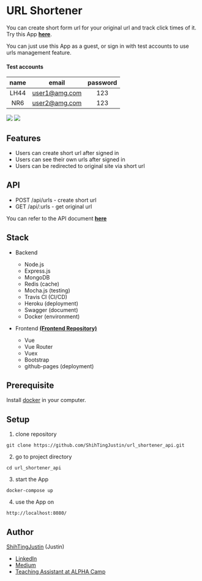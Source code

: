 # URL Shortener
You can create short form url for your original url and track click times of it. Try this App [**here**](https://shihtingjustin.github.io/url_shortener_vue/#/).

You can just use this App as a guest, or sign in with test accounts to use urls management feature.
#### Test accounts

| name |     email     | password |
|:----:|:-------------:|:--------:|
| LH44 | user1@amg.com |   123    |
| NR6  | user2@amg.com |   123    |


![](https://i.imgur.com/6DVNr6e.jpg)
![](https://i.imgur.com/ZRBf9pn.jpg)



## Features
* Users can create short url after signed in
* Users can see their own urls after signed in
* Users can be redirected to original site via short url

## API
* POST /api/urls - create short url
* GET /api/:urls - get original url

You can refer to the API document [**here**](https://url-shortener-api-server.herokuapp.com/api-docs/#/)

## Stack
* Backend
    * Node.js
    * Express.js
    * MongoDB
    * Redis (cache)
    * Mocha.js (testing)
    * Travis CI (CI/CD)
    * Heroku (deployment)
    * Swagger (document)
    * Docker (environment)

* Frontend [**(Frontend Repository)**](https://github.com/ShihTingJustin/url_shortener_vue)
    * Vue
    * Vue Router
    * Vuex
    * Bootstrap
    * github-pages (deployment)


## Prerequisite
Install [docker](https://www.docker.com/) in your computer.

## Setup
1. clone repository
```
git clone https://github.com/ShihTingJustin/url_shortener_api.git
```
2. go to project directory
```
cd url_shortener_api
```
3. start the App
```
docker-compose up
```
4. use the App on
```
http://localhost:8080/
```

## Author
[ShihTingJustin](https://github.com/ShihTingJustin) (Justin)
* [LinkedIn](https://www.linkedin.com/in/justinhuang777/) 
* [Medium](https://medium.com/%E4%BD%A0%E6%98%AF%E8%87%AA%E7%94%B1%E7%9A%84)
* [Teaching Assistant at ALPHA Camp](https://lighthouse.alphacamp.co/users/2842/ta_profile)